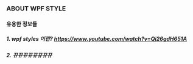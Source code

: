 ### ABOUT WPF STYLE ###
#### 유용한 정보들 ####
##### 1. wpf styles 이란? https://www.youtube.com/watch?v=Qj26gdH651A
##### 2. 뀨뀨뀨뀨뀨뀨뀨뀨
